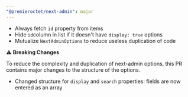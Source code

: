 ```yaml
---
"@premieroctet/next-admin": major
---
```


- Always fetch `id` property from items
- Hide `id`column in list if it doesn't have `display: true` options
- Mutualize `NextAdminOptions` to reduce useless duplication of code

⚠️ **Breaking Changes**

To reduce the complexity and duplication of next-admin options, this PR contains major changes to the structure of the options.

- Changed structure for `display` and `search` properties: fields are now entered as an array
